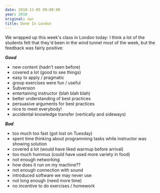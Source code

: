 ```yaml
---
date: 2010-11-05 09:00:00
year: 2010
original: swc
title: Done In London
---
```

<p>We wrapped up this week's class in London today: I think a lot of the students felt that they'd been in the wind tunnel most of the week, but the feedback was fairly positive:</p>
<p><em><strong>Good</strong></em></p>
<ul>
<li>new content (hadn't seen before)</li>
<li>covered a lot (good to see things)</li>
<li>easy to apply / pragmatic</li>
<li>group exercises were fun / useful</li>
<li>Subversion</li>
<li>entertaining instructor (blah blah blah)</li>
<li>better understanding of best practices</li>
<li>persuasive arguments for best practices</li>
<li>nice to meet everybody!</li>
<li>accidental knowledge transfer (vertically and sideways)</li>
</ul>
<p><strong><em>Bad</em></strong></p>
<ul>
<li>too much too fast (got lost on Tuesday)</li>
<li>spent time thinking about programming tasks while instructor was showing solution</li>
<li>covered a lot (would have liked warmup before arrival)</li>
<li>too much hummus (could have used more variety in food)</li>
<li>not enough networking</li>
<li>how does it run on my machine??</li>
<li>not enough connection with sound</li>
<li>introduced software we may never use</li>
<li>not long enough (need more time)</li>
<li>no incentive to do exercises / homework</li>
</ul>
